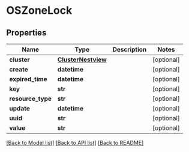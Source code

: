 # OSZoneLock

## Properties
Name | Type | Description | Notes
------------ | ------------- | ------------- | -------------
**cluster** | [**ClusterNestview**](ClusterNestview.md) |  | [optional] 
**create** | **datetime** |  | [optional] 
**expired_time** | **datetime** |  | [optional] 
**key** | **str** |  | [optional] 
**resource_type** | **str** |  | [optional] 
**update** | **datetime** |  | [optional] 
**uuid** | **str** |  | [optional] 
**value** | **str** |  | [optional] 

[[Back to Model list]](../README.md#documentation-for-models) [[Back to API list]](../README.md#documentation-for-api-endpoints) [[Back to README]](../README.md)


